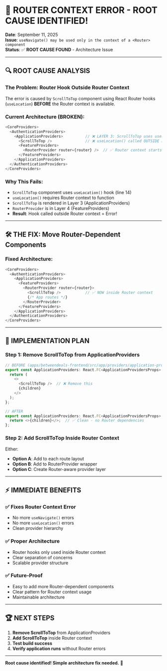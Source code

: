 # 🚨 ROUTER CONTEXT ERROR - ROOT CAUSE IDENTIFIED!

**Date**: September 11, 2025  
**Issue**: `useNavigate() may be used only in the context of a <Router> component`  
**Status**: ✅ **ROOT CAUSE FOUND** - Architecture Issue

---

## 🔍 **ROOT CAUSE ANALYSIS**

### **The Problem**: Router Hook Outside Router Context

The error is caused by `ScrollToTop` component using React Router hooks (`useLocation`) **BEFORE** the Router context is available.

### **Current Architecture (BROKEN)**:

```typescript
<CoreProviders>
  <AuthenticationProviders>
    <ApplicationProviders>          // ❌ LAYER 3: ScrollToTop uses useLocation here
      <ScrollToTop />               // ❌ useLocation() called OUTSIDE Router context!
      <FeatureProviders>
        <RouterProvider router={router} />  // ✅ Router context starts HERE
      </FeatureProviders>
    </ApplicationProviders>
  </AuthenticationProviders>
</CoreProviders>
```

### **Why This Fails**:

- `ScrollToTop` component uses `useLocation()` hook (line 14)
- `useLocation()` requires Router context to function
- `ScrollToTop` is rendered in Layer 3 (ApplicationProviders)
- `RouterProvider` is in Layer 4 (FeatureProviders)
- **Result**: Hook called outside Router context = Error!

---

## 🛠️ **THE FIX: Move Router-Dependent Components**

### **Fixed Architecture**:

```typescript
<CoreProviders>
  <AuthenticationProviders>
    <ApplicationProviders>
      <FeatureProviders>
        <RouterProvider router={router}>
          <ScrollToTop />           // ✅ NOW inside Router context
          {/* App routes */}
        </RouterProvider>
      </FeatureProviders>
    </ApplicationProviders>
  </AuthenticationProviders>
</CoreProviders>
```

---

## 🎯 **IMPLEMENTATION PLAN**

### **Step 1: Remove ScrollToTop from ApplicationProviders**

```typescript
// BEFORE (apps/betweendeals-frontend/src/app/providers/application-providers.tsx)
export const ApplicationProviders: React.FC<ApplicationProvidersProps> = ({ children }) => {
  return (
    <>
      <ScrollToTop />  // ❌ Remove this
      {children}
    </>
  );
};

// AFTER
export const ApplicationProviders: React.FC<ApplicationProvidersProps> = ({ children }) => {
  return <>{children}</>;  // ✅ Clean - no Router dependencies
};
```

### **Step 2: Add ScrollToTop Inside Router Context**

Either:

- **Option A**: Add to each route layout
- **Option B**: Add to RouterProvider wrapper
- **Option C**: Create Router-aware provider layer

---

## ⚡ **IMMEDIATE BENEFITS**

### **✅ Fixes Router Context Error**

- No more `useNavigate()` errors
- No more `useLocation()` errors
- Clean provider hierarchy

### **✅ Proper Architecture**

- Router hooks only used inside Router context
- Clear separation of concerns
- Scalable provider structure

### **✅ Future-Proof**

- Easy to add more Router-dependent components
- Clear pattern for Router context usage
- Maintainable architecture

---

## 🏆 **NEXT STEPS**

1. **Remove ScrollToTop** from ApplicationProviders
2. **Add ScrollToTop** inside Router context
3. **Test build success**
4. **Verify application runs** without Router errors

---

**Root cause identified! Simple architecture fix needed.** 🚀
